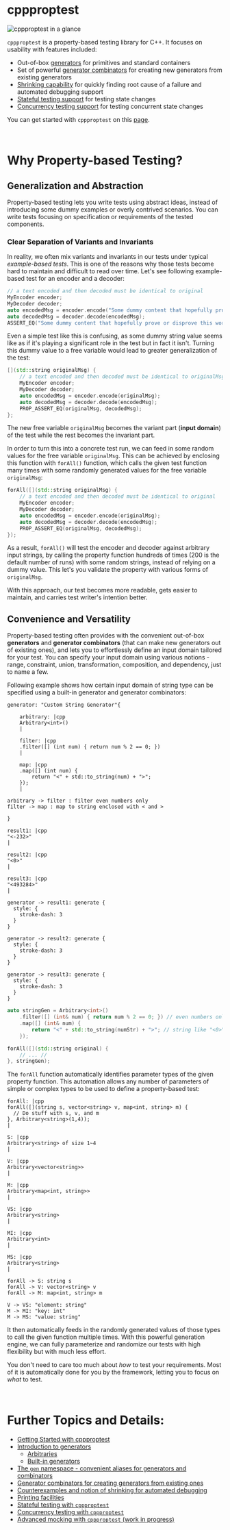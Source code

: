 # cppproptest

![cppproptest in a glance](images/overview.svg)
<!--
```kroki-d2
example: |cpp
// example-based test
MyEncoder encoder;
MyDecoder decoder;
auto encodedMsg = encoder.encode("dummy");
auto decodedMsg = decoder.decode(encodedMsg);
ASSERT_EQ("dummy", decodedMsg);
|

property: |cpp
// property-based test
forAll([](std::string original) {
  MyEncoder encoder;
  MyDecoder decoder;
  auto encodedMsg = encoder.encode(original);
  auto decodedMsg = decoder.decode(encodedMsg);
  ASSERT_EQ(original, decodedMsg);
};
|

example -> property : forAll()
```
-->

`cppproptest` is a property-based testing library for C++. It focuses on usability with features included:

* Out-of-box [generators](Generators.md#arbitraries-provided-by-cppproptest) for primitives and standard containers
* Set of powerful [generator combinators](Combinators.md) for creating new generators from existing generators
* [Shrinking capability](Shrinking.md) for quickly finding root cause of a failure and automated debugging support
* [Stateful testing support](StatefulTesting.md) for testing state changes
* [Concurrency testing support](ConcurrencyTesting.md) for testing concurrent state changes

You can get started with `cppproptest` on this [page](GettingStarted.md).

&nbsp;

# Why Property-based Testing?

## Generalization and Abstraction

Property-based testing lets you write tests using abstract ideas, instead of introducing some dummy examples or overly contrived scenarios. You can write tests focusing on specification or requirements of the tested components.

### Clear Separation of Variants and Invariants

In reality, we often mix variants and invariants in our tests under typical *example-based tests*. This is one of the reasons why those tests become hard to maintain and difficult to read over time. Let's see following example-based test for an encoder and a decoder:

```cpp
// a text encoded and then decoded must be identical to original
MyEncoder encoder;
MyDecoder decoder;
auto encodedMsg = encoder.encode("Some dummy content that hopefully prove or disprove this works");
auto decodedMsg = decoder.decode(encodedMsg);
ASSERT_EQ("Some dummy content that hopefully prove or disprove this works", decodedMsg);
```

Even a simple test like this is confusing, as some dummy string value seems like as if it's playing a significant role in the test but in fact it isn't. Turning this dummy value to a free variable would lead to greater generalization of the test:

```cpp hl_lines="1 8"
[](std::string originalMsg) {
    // a text encoded and then decoded must be identical to originalMsg
    MyEncoder encoder;
    MyDecoder decoder;
    auto encodedMsg = encoder.encode(originalMsg);
    auto decodedMsg = decoder.decode(encodedMsg);
    PROP_ASSERT_EQ(originalMsg, decodedMsg);
};
```

The new free variable `originalMsg` becomes the variant part (**input domain**) of the test while the rest becomes the invariant part.

In order to turn this into a concrete test run, we can feed in some random values for the free variable `originalMsg`. This can be achieved by enclosing this function with `forAll()` function, which calls the given test function many times with some randomly generated values for the free variable `originalMsg`:

```cpp hl_lines="1 8"
forAll([](std::string originalMsg) {
    // a text encoded and then decoded must be identical to original
    MyEncoder encoder;
    MyDecoder decoder;
    auto encodedMsg = encoder.encode(originalMsg);
    auto decodedMsg = decoder.decode(encodedMsg);
    PROP_ASSERT_EQ(originalMsg, decodedMsg);
});
```

As a result, `forAll()` will test the encoder and decoder against arbitrary input strings, by calling the property function hundreds of times (200 is the default number of runs) with some random strings, instead of relying on a dummy value. This let's you validate the property with various forms of `originalMsg`.

With this approach, our test becomes more readable, gets easier to maintain, and carries test writer's intention better.

## Convenience and Versatility

Property-based testing often provides with the convenient out-of-box **generators** and **generator combinators** (that can make new generators out of existing ones), and lets you to effortlessly define an input domain tailored for your test. You can specify your input domain using various notions - range, constraint, union, transformation, composition, and dependency, just to name a few.

Following example shows how certain input domain of string type can be specified using a built-in generator and generator combinators:



```kroki-d2
generator: "Custom String Generator"{

    arbitrary: |cpp
    Arbitrary<int>()
    |

    filter: |cpp
    .filter([] (int num) { return num % 2 == 0; })
    |

    map: |cpp
    .map([] (int num) {
        return "<" + std::to_string(num) + ">";
    });
    |

arbitrary -> filter : filter even numbers only
filter -> map : map to string enclosed with < and >

}

result1: |cpp
"<-232>"
|

result2: |cpp
"<0>"
|

result3: |cpp
"<493284>"
|

generator -> result1: generate {
  style: {
    stroke-dash: 3
  }
}

generator -> result2: generate {
  style: {
    stroke-dash: 3
  }
}

generator -> result3: generate {
  style: {
    stroke-dash: 3
  }
}

```


```cpp
auto stringGen = Arbitrary<int>()
    .filter([] (int& num) { return num % 2 == 0; }) // even numbers only
    .map([] (int& num) {
        return "<" + std::to_string(numStr) + ">"; // string like "<0>", ..., "<n>"
    });

forAll([](std::string original) {
    // ... //
}, stringGen);
```

The `forAll` function automatically identifies parameter types of the given property function. This automation allows any number of parameters of simple or complex types to be used to define a property-based test:

<!-- ![overview](images/forall.svg)-->

```kroki-d2
forAll: |cpp
forAll([](string s, vector<string> v, map<int, string> m) {
  // Do stuff with s, v, and m
}, Arbitrary<string>(1,4));
|

S: |cpp
Arbitrary<string> of size 1~4
|

V: |cpp
Arbitrary<vector<string>>
|

M: |cpp
Arbitrary<map<int, string>>
|

VS: |cpp
Arbitrary<string>
|

MI: |cpp
Arbitrary<int>
|

MS: |cpp
Arbitrary<string>
|

forAll -> S: string s
forAll -> V: vector<string> v
forAll -> M: map<int, string> m

V -> VS: "element: string"
M -> MI: "key: int"
M -> MS: "value: string"
```


It then automatically feeds in the randomly generated values of those types to call the given function multiple times. With this powerful generation engine, we can fully parameterize and randomize our tests with high flexibility but with much less effort.

You don't need to care too much about *how* to test your requirements. Most of it is automatically done for you by the framework, letting you to focus on *what* to test.

<!--
## Reusability and Scalability

```kroki-nomnoml
#.many: visual=note
#stroke: #1831ab
#fill: #f3f4f7;#f8f7f3
#lineWidth:2
#bendSize: 0.6
#arrowSize: 0.7
#fontSize: 10
#edgeMargin:3
#spacing:60
#direction: right
#gravity:2

[Namespace
  [<many>Arbitraries]
  [<many>Built-in ;Generators]
]

[Custom Generator 1]

[Custom Generator 2]

[New Arbitrary<T>]

[Namespace] -> apply combinator [Custom Generator 1]
[Custom Generator 1] -> apply combinator [Custom Generator 2]
[Custom Generator 2] define arbitrary for T -> [New Arbitrary<T>]

[New Arbitrary<T>] globally available --\> [Namespace]

```

-->


&nbsp;


# Further Topics and Details:

* [Getting Started with cppproptest](GettingStarted.md)
* [Introduction to generators](Generators.md)
    * [Arbitraries](Generators.md#arbitraries-the-default-generators)
    * [Built-in generators](Generators.md#built-in-arbitraries)
* [The `gen` namespace - convenient aliases for generators and combinators](GenNamespace.md)
* [Generator combinators for creating generators from existing ones](Combinators.md)
* [Counterexamples and notion of shrinking for automated debugging](Shrinking.md)
* [Printing facilities](Printing.md)
* [Stateful testing with `cppproptest`](StatefulTesting.md)
* [Concurrency testing with `cppproptest`](ConcurrencyTesting.md)
* [Advanced mocking with `cppproptest` (work in progress)](Mocking.md)
